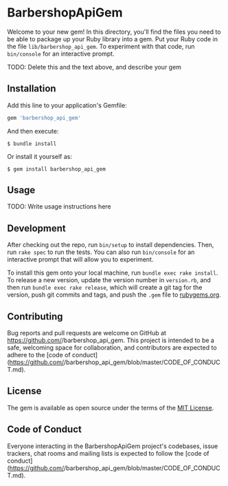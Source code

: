 # BarbershopApiGem

Welcome to your new gem! In this directory, you'll find the files you need to be able to package up your Ruby library into a gem. Put your Ruby code in the file `lib/barbershop_api_gem`. To experiment with that code, run `bin/console` for an interactive prompt.

TODO: Delete this and the text above, and describe your gem

## Installation

Add this line to your application's Gemfile:

```ruby
gem 'barbershop_api_gem'
```

And then execute:

    $ bundle install

Or install it yourself as:

    $ gem install barbershop_api_gem

## Usage

TODO: Write usage instructions here

## Development

After checking out the repo, run `bin/setup` to install dependencies. Then, run `rake spec` to run the tests. You can also run `bin/console` for an interactive prompt that will allow you to experiment.

To install this gem onto your local machine, run `bundle exec rake install`. To release a new version, update the version number in `version.rb`, and then run `bundle exec rake release`, which will create a git tag for the version, push git commits and tags, and push the `.gem` file to [rubygems.org](https://rubygems.org).

## Contributing

Bug reports and pull requests are welcome on GitHub at https://github.com/<github username>/barbershop_api_gem. This project is intended to be a safe, welcoming space for collaboration, and contributors are expected to adhere to the [code of conduct](https://github.com/<github username>/barbershop_api_gem/blob/master/CODE_OF_CONDUCT.md).


## License

The gem is available as open source under the terms of the [MIT License](https://opensource.org/licenses/MIT).

## Code of Conduct

Everyone interacting in the BarbershopApiGem project's codebases, issue trackers, chat rooms and mailing lists is expected to follow the [code of conduct](https://github.com/<github username>/barbershop_api_gem/blob/master/CODE_OF_CONDUCT.md).
